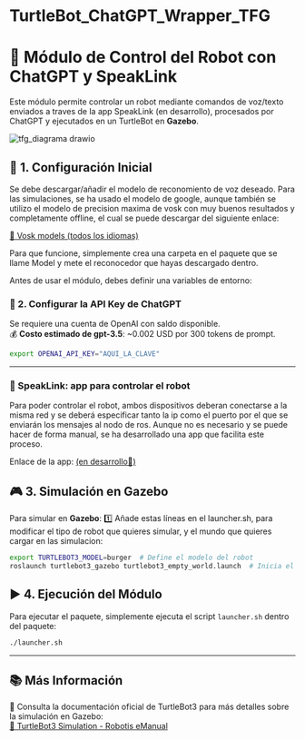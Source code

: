 # TurtleBot_ChatGPT_Wrapper_TFG

# 🚀 Módulo de Control del Robot con ChatGPT y SpeakLink

Este módulo permite controlar un robot mediante comandos de voz/texto enviados a traves de la app SpeakLink (en desarrollo), procesados por ChatGPT y ejecutados en un TurtleBot en **Gazebo**.

![tfg_diagrama drawio](https://github.com/user-attachments/assets/b6847df9-c89e-4240-9f40-b444b5df8b1f)



## 📌 1. Configuración Inicial
Se debe descargar/añadir el modelo de reconomiento de voz deseado. Para las simulaciones, se ha usado el modelo de google, aunque también se utilizo el modelo de precision maxima de vosk con muy buenos resultados y completamente offline, el cual se puede descargar del siguiente enlace:

[🔗 Vosk models (todos los idiomas)](https://alphacephei.com/vosk/models)

Para que funcione, simplemente crea una carpeta en el paquete que se llame Model y mete el reconocedor que hayas descargado dentro.

Antes de usar el módulo, debes definir una variables de entorno:

### 🧠 2. Configurar la API Key de ChatGPT

Se requiere una cuenta de OpenAI con saldo disponible.\
💰 **Costo estimado de gpt-3.5**: \~0.002 USD por 300 tokens de prompt.

```bash
export OPENAI_API_KEY="AQUI_LA_CLAVE"
```

---

### :calling: SpeakLink: app para controlar el robot
Para poder controlar el robot, ambos dispositivos deberan conectarse a la misma red y se deberá especificar tanto la ip como el puerto por el que se enviarán los mensajes al nodo de ros. Aunque no es necesario y se puede hacer de forma manual, se ha desarrollado una app que facilita este proceso.

Enlace de la app: [(en desarrollo🔧)](https://github.com/jorgesuela/robo-whisper-android)

## 🎮 3. Simulación en **Gazebo**

Para simular en **Gazebo**:
1️⃣ Añade estas líneas en el launcher.sh, para modificar el tipo de robot que quieres simular, y el mundo que quieres cargar en las simulacion:

```bash
export TURTLEBOT3_MODEL=burger  # Define el modelo del robot
roslaunch turtlebot3_gazebo turtlebot3_empty_world.launch  # Inicia el mundo en Gazebo
```

## ▶️ 4. Ejecución del Módulo

Para ejecutar el paquete, simplemente ejecuta el script `launcher.sh` dentro del paquete:

```bash
./launcher.sh
```

---

## 📚 Más Información

🔗 Consulta la documentación oficial de TurtleBot3 para más detalles sobre la simulación en Gazebo:\
[🔗 TurtleBot3 Simulation - Robotis eManual](https://emanual.robotis.com/docs/en/platform/turtlebot3/simulation/#gazebo-simulation)

